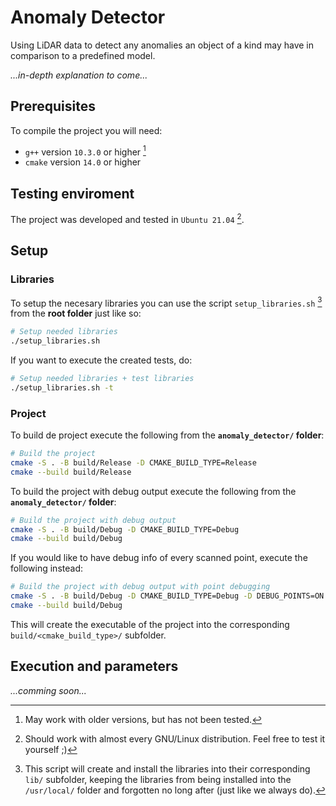 # Anomaly Detector

Using LiDAR data to detect any anomalies an object of a kind may have in comparison to a predefined model.

_...in-depth explanation to come..._

## Prerequisites

To compile the project you will need:

- `g++` version `10.3.0` or higher [^1]
- `cmake` version `14.0` or higher

[^1]: May work with older versions, but has not been tested.

## Testing enviroment

The project was developed and tested in `Ubuntu 21.04` [^2].

[^2]: Should work with almost every GNU/Linux distribution. Feel free to test it yourself ;)

## Setup

### Libraries

To setup the necesary libraries you can use the script `setup_libraries.sh` [^3] from the **root folder** just like so:

```bash
# Setup needed libraries
./setup_libraries.sh
```

If you want to execute the created tests, do:

```bash
# Setup needed libraries + test libraries
./setup_libraries.sh -t
```

[^3]: This script will create and install the libraries into their corresponding `lib/` subfolder, keeping the libraries from being installed into the `/usr/local/` folder and forgotten no long after (just like we always do).

### Project

To build de project execute the following from the **`anomaly_detector/` folder**:

```bash
# Build the project
cmake -S . -B build/Release -D CMAKE_BUILD_TYPE=Release
cmake --build build/Release
```

To build the project with debug output execute the following from the **`anomaly_detector/` folder**:

```bash
# Build the project with debug output
cmake -S . -B build/Debug -D CMAKE_BUILD_TYPE=Debug
cmake --build build/Debug
```

If you would like to have debug info of every scanned point, execute the following instead:

```bash
# Build the project with debug output with point debugging
cmake -S . -B build/Debug -D CMAKE_BUILD_TYPE=Debug -D DEBUG_POINTS=ON
cmake --build build/Debug
```

This will create the executable of the project into the corresponding `build/<cmake_build_type>/` subfolder.

## Execution and parameters

_...comming soon..._
